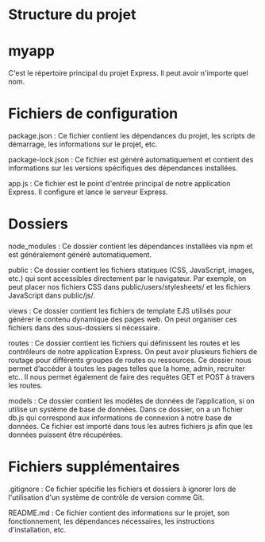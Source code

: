 # Structure du projet


# myapp

C'est le répertoire principal du projet Express. Il peut avoir n'importe quel nom.

# Fichiers de configuration

package.json : Ce fichier contient les dépendances du projet, les scripts de démarrage, les informations sur le projet, etc.

package-lock.json : Ce fichier est généré automatiquement et contient des informations sur les versions spécifiques des dépendances installées.

app.js : Ce fichier est le point d'entrée principal de notre application Express. Il configure et lance le serveur Express.


# Dossiers

node_modules : Ce dossier contient les dépendances installées via npm et est généralement généré automatiquement.

public : Ce dossier contient les fichiers statiques (CSS, JavaScript, images, etc.) qui sont accessibles directement par le navigateur. Par exemple, on peut placer nos fichiers CSS dans public/users/stylesheets/ et les fichiers JavaScript dans public/js/.

views : Ce dossier contient les fichiers de template EJS utilisés pour générer le contenu dynamique des pages web. On peut organiser ces fichiers dans des sous-dossiers si nécessaire. 

routes : Ce dossier contient les fichiers qui définissent les routes et les contrôleurs de  notre application Express. On peut avoir plusieurs fichiers de routage pour différents groupes de routes ou ressources. Ce dossier nous permet d’accéder à toutes les pages telles que la home, admin, recruiter etc.. Il nous permet également de faire des requêtes GET et POST à travers les routes.

models : Ce dossier contient les modèles de données de l’application, si on utilise un système de base de données.
Dans ce dossier, on a un fichier db.js qui correspond aux informations de connexion à notre base de données. Ce fichier est importé dans tous les autres fichiers js afin que les données puissent être récupérées.


# Fichiers supplémentaires

.gitignore : Ce fichier spécifie les fichiers et dossiers à ignorer lors de l'utilisation d'un système de contrôle de version comme Git.

README.md : Ce fichier contient des informations sur le projet, son fonctionnement, les dépendances nécessaires, les instructions d'installation, etc.
